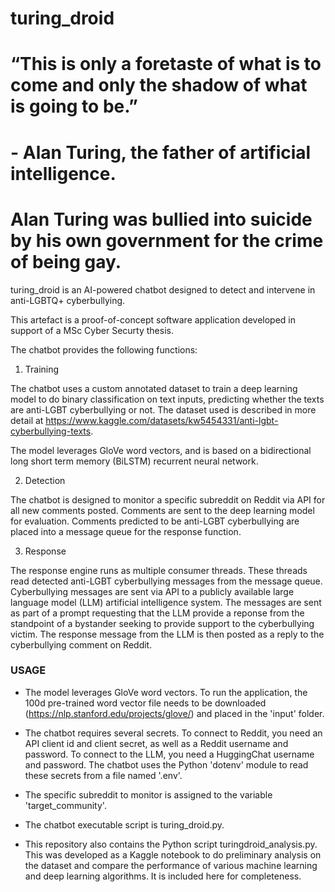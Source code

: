 # turing_droid

#      “This is only a foretaste of what is to come and only the shadow of what is going to be.”
#
#              - Alan Turing, the father of artificial intelligence.
#                Alan Turing was bullied into suicide by his own government for the crime of being gay.  
                
turing_droid is an AI-powered chatbot designed to detect and intervene in anti-LGBTQ+ cyberbullying.

This artefact is a proof-of-concept software application developed in support of a MSc Cyber Securty thesis.

The chatbot provides the following functions:

1) Training

The chatbot uses a custom annotated dataset to train a deep learning model to do binary classification on text inputs, predicting whether the texts are anti-LGBT cyberbullying or not. 
The dataset used is described in more detail at https://www.kaggle.com/datasets/kw5454331/anti-lgbt-cyberbullying-texts. 

The model leverages GloVe word vectors, and is based on a bidirectional long short term memory (BiLSTM) recurrent neural network.

2) Detection

The chatbot is designed to monitor a specific subreddit on Reddit via API for all new comments posted. 
Comments are sent to the deep learning model for evaluation. Comments predicted to be anti-LGBT cyberbullying are placed into a message queue for the response function.

3) Response

The response engine runs as multiple consumer threads. These threads read detected anti-LGBT cyberbullying messages from the message queue.
Cyberbullying messages are sent via API to a publicly available large language model (LLM) artificial intelligence system. The messages are sent
as part of a prompt requesting that the LLM provide a reponse from the standpoint of a bystander seeking to provide support to the cyberbullying victim.
The response message from the LLM is then posted as a reply to the cyberbullying comment on Reddit.


### USAGE

 - The model leverages GloVe word vectors. To run the application, the 100d pre-trained word vector file needs to be downloaded (https://nlp.stanford.edu/projects/glove/) 
and placed in the 'input' folder.

 - The chatbot requires several secrets. To connect to Reddit, you need an API client id and client secret, as well as a Reddit username and password. To connect to the LLM, you need a HuggingChat username and password. The chatbot uses the Python 'dotenv' module to read these secrets from a file named '.env'.

 - The specific subreddit to monitor is assigned to the variable 'target_community'.

 - The chatbot executable script is turing_droid.py.

 - This repository also contains the Python script turingdroid_analysis.py. This was developed as a Kaggle notebook to do preliminary analysis on the dataset and compare the performance of various machine learning and deep learning algorithms. It is included here for completeness.
